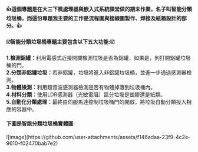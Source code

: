 <h4><b>👍這個專題是在大三下微處理器與嵌入式系統課堂做的期末作業，名子叫智能分類垃圾桶，而這份專題我主要的工作是流程圖與接線圖製作、焊接及紙箱設計的部分。👍</b></h4>
<h4>☑️智能分類垃圾桶專題主要包含以下五大功能:☑️</h4>
    <p>
      <b>1.檢測鋁罐：</b>利用電感式近接開關檢測垃圾是否為鋁罐，如果是，則打開鋁罐垃圾桶的門。<br>
      <b>2.分類非鋁罐垃圾：</b>若非鋁罐，垃圾將進入非鋁罐垃圾桶，並進一步通過感測器檢測。<br>
      <b>3.物體檢測：</b>利用超音波感測器檢測是否有物體掉落到垃圾桶內。<br>
      <b>4.材料分類：</b>使用LDR感測器（光敏電阻）區分垃圾是塑膠還是紙類。<br>
      <b>5.自動化分類處理：</b>最終由伺服馬達控制垃圾桶門的開啟，將垃圾自動分類投入相應的容器中​。<br>
    </p>
<h4>下圖是智能分類垃圾桶實體圖</h4>
![image](https://github.com/user-attachments/assets/f146adaa-23f9-4c2e-9610-f02470bab7e2)

